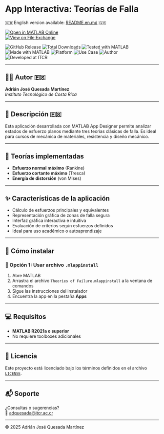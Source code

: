 # App Interactiva: Teorías de Falla

🇬🇧 English version available: [README.en.md](README.en.md) 🇬🇧

[![Open in MATLAB Online](https://www.mathworks.com/images/responsive/global/open-in-matlab-online.svg)](https://matlab.mathworks.com/)  
[![View on File Exchange](https://www.mathworks.com/matlabcentral/images/matlab-file-exchange.svg)](https://la.mathworks.com/matlabcentral/fileexchange/)

![GitHub Release](https://img.shields.io/github/v/release/adriancrc/Theories-of-Failure)
![Total Downloads](https://img.shields.io/github/downloads/adriancrc/Theories-of-Failure/total)
![Tested with MATLAB](https://img.shields.io/endpoint?url=https%3A%2F%2Fraw.githubusercontent.com%2Fadriancrc%2FTheories-of-Failure%2Fmain%2Freport%2Fbadge%2Ftested_with.json)
![Made with MATLAB](https://img.shields.io/badge/Made%20with-MATLAB-blue)
![Platform](https://img.shields.io/badge/Platform-Windows%20%7C%20macOS%20%7C%20Linux-lightgrey)
![Use Case](https://img.shields.io/badge/Use-Educational-success)
![Author](https://img.shields.io/badge/Author-Adrián%20Quesada%20Martínez-blueviolet)
![Developed at ITCR](https://img.shields.io/badge/Developed%20at-ITCR-blue)

---

## 👨‍💻 Autor 🇪🇸
**Adrián José Quesada Martínez**  
*Instituto Tecnológico de Costa Rica*

---

## 📘 Descripción 🇪🇸

Esta aplicación desarrollada con MATLAB App Designer permite analizar estados de esfuerzo planos mediante tres teorías clásicas de falla. Es ideal para cursos de mecánica de materiales, resistencia y diseño mecánico.

---

## 🧠 Teorías implementadas

- **Esfuerzo normal máximo** (Rankine)  
- **Esfuerzo cortante máximo** (Tresca)  
- **Energía de distorsión** (von Mises)

---

## ✨ Características de la aplicación

- Cálculo de esfuerzos principales y equivalentes  
- Representación gráfica de zonas de falla segura  
- Interfaz gráfica interactiva e intuitiva  
- Evaluación de criterios según esfuerzos definidos  
- Ideal para uso académico o autoaprendizaje

---

## 🚀 Cómo instalar

### 🔹 Opción 1: Usar archivo `.mlappinstall`

1. Abre MATLAB  
2. Arrastra el archivo `Theories of Failure.mlappinstall` a la ventana de comandos  
3. Sigue las instrucciones del instalador  
4. Encuentra la app en la pestaña **Apps**

---

## 💻 Requisitos

- **MATLAB R2021a o superior**  
- No requiere toolboxes adicionales

---

## 📄 Licencia

Este proyecto está licenciado bajo los términos definidos en el archivo [`LICENSE`](LICENSE).

---

## 📬 Soporte

¿Consultas o sugerencias?  
📧 [adquesada@itcr.ac.cr](mailto:adquesada@itcr.ac.cr)

---

© 2025 Adrián José Quesada Martínez
